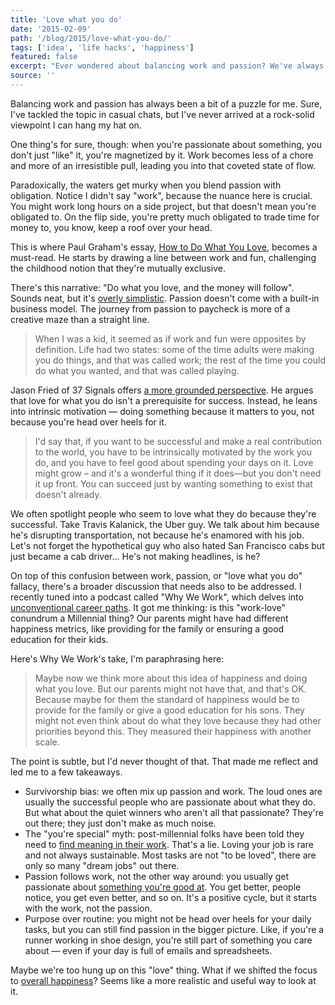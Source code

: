 ```yaml
---
title: 'Love what you do'
date: '2015-02-09'
path: '/blog/2015/love-what-you-do/'
tags: ['idea', 'life hacks', 'happiness']
featured: false
excerpt: "Ever wondered about balancing work and passion? We've always been told about doing what we love. But what if passion actually follows work, not the other way around? Maybe it's time to shift the focus from chasing love in work to pursuing what genuinely makes us happier."
source: ''
---
```


Balancing work and passion has always been a bit of a puzzle for me. Sure, I've tackled the topic in casual chats, but I've never arrived at a rock-solid viewpoint I can hang my hat on.

One thing's for sure, though: when you're passionate about something, you don't just "like" it, you're magnetized by it. Work becomes less of a chore and more of an irresistible pull, leading you into that coveted state of flow.

Paradoxically, the waters get murky when you blend passion with obligation. Notice I didn't say "work", because the nuance here is crucial. You might work long hours on a side project, but that doesn't mean you're obligated to. On the flip side, you're pretty much obligated to trade time for money to, you know, keep a roof over your head.

This is where Paul Graham's essay, [How to Do What You Love](http://www.paulgraham.com/love.html), becomes a must-read. He starts by drawing a line between work and fun, challenging the childhood notion that they're mutually exclusive.

There's this narrative: "Do what you love, and the money will follow". Sounds neat, but it's [overly simplistic](/blog/2019/right-time). Passion doesn't come with a built-in business model. The journey from passion to paycheck is more of a creative maze than a straight line.

> When I was a kid, it seemed as if work and fun were opposites by definition. Life had two states: some of the time adults were making you do things, and that was called work; the rest of the time you could do what you wanted, and that was called playing.

Jason Fried of 37 Signals offers [a more grounded perspective](https://signalvnoise.com/posts/3843-do-you-have-to-love-what-you-do). He argues that love for what you do isn't a prerequisite for success. Instead, he leans into intrinsic motivation — doing something because it matters to you, not because you're head over heels for it.

> I'd say that, if you want to be successful and make a real contribution to the world, you have to be intrinsically motivated by the work you do, and you have to feel good about spending your days on it. Love might grow – and it's a wonderful thing if it does—but you don't need it up front. You can succeed just by wanting something to exist that doesn't already.

We often spotlight people who seem to love what they do because they're successful. Take Travis Kalanick, the Uber guy. We talk about him because he's disrupting transportation, not because he's enamored with his job. Let's not forget the hypothetical guy who also hated San Francisco cabs but just became a cab driver… He's not making headlines, is he?

On top of this confusion between work, passion, or "love what you do" fallacy, there's a broader discussion that needs also to be addressed. I recently tuned into a podcast called "Why We Work", which delves into [unconventional career paths](/blog/2016/designer-i-wanted-to-be). It got me thinking: is this "work-love" conundrum a Millennial thing? Our parents might have had different happiness metrics, like providing for the family or ensuring a good education for their kids.

Here's Why We Work's take, I'm paraphrasing here:

> Maybe now we think more about this idea of happiness and doing what you love. But our parents might not have that, and that's OK. Because maybe for them the standard of happiness would be to provide for the family or give a good education for his sons. They might not even think about do what they love because they had other priorities beyond this. They measured their happiness with another scale.

The point is subtle, but I'd never thought of that. That made me reflect and led me to a few takeaways.

- Survivorship bias: we often mix up passion and work. The loud ones are usually the successful people who are passionate about what they do. But what about the quiet winners who aren't all that passionate? They're out there; they just don't make as much noise.
- The "you're special" myth: post-millennial folks have been told they need to [find meaning in their work](/blog/2016/skip-college). That's a lie. Loving your job is rare and not always sustainable. Most tasks are not "to be loved", there are only so many "dream jobs" out there.
- Passion follows work, not the other way around: you usually get passionate about [something you're good at](/blog/2017/alignment). You get better, people notice, you get even better, and so on. It's a positive cycle, but it starts with the work, not the passion.
- Purpose over routine: you might not be head over heels for your daily tasks, but you can still find passion in the bigger picture. Like, if you're a runner working in shoe design, you're still part of something you care about — even if your day is full of emails and spreadsheets.

Maybe we're too hung up on this "love" thing. What if we shifted the focus to [overall happiness](/blog/2019/stumbling-on-happiness)? Seems like a more realistic and useful way to look at it.
